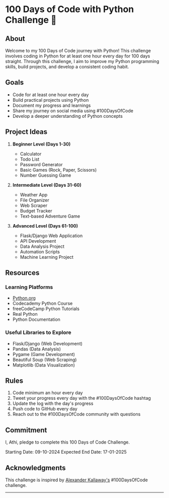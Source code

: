 # 100 Days of Code with Python Challenge 🐍

## About
Welcome to my 100 Days of Code journey with Python! This challenge involves coding in Python for at least one hour every day for 100 days straight. Through this challenge, I aim to improve my Python programming skills, build projects, and develop a consistent coding habit.

## Goals
- Code for at least one hour every day
- Build practical projects using Python
- Document my progress and learnings
- Share my journey on social media using #100DaysOfCode
- Develop a deeper understanding of Python concepts

## Project Ideas
1. **Beginner Level (Days 1-30)**
   - Calculator
   - Todo List
   - Password Generator
   - Basic Games (Rock, Paper, Scissors)
   - Number Guessing Game

2. **Intermediate Level (Days 31-60)**
   - Weather App
   - File Organizer
   - Web Scraper
   - Budget Tracker
   - Text-based Adventure Game

3. **Advanced Level (Days 61-100)**
   - Flask/Django Web Application
   - API Development
   - Data Analysis Project
   - Automation Scripts
   - Machine Learning Project

## Resources
### Learning Platforms
- [Python.org](https://www.python.org/)
- Codecademy Python Course
- freeCodeCamp Python Tutorials
- Real Python
- Python Documentation

### Useful Libraries to Explore
- Flask/Django (Web Development)
- Pandas (Data Analysis)
- Pygame (Game Development)
- Beautiful Soup (Web Scraping)
- Matplotlib (Data Visualization)

## Rules
1. Code minimum an hour every day
2. Tweet your progress every day with the #100DaysOfCode hashtag
3. Update the log with the day's progress
4. Push code to GitHub every day
5. Reach out to the #100DaysOfCode community with questions

## Commitment
I, Athi, pledge to complete this 100 Days of Code Challenge.

Starting Date: 09-10-2024
Expected End Date: 17-01-2025

## Acknowledgments
This challenge is inspired by [Alexander Kallaway's](https://github.com/kallaway) #100DaysOfCode challenge.

---
